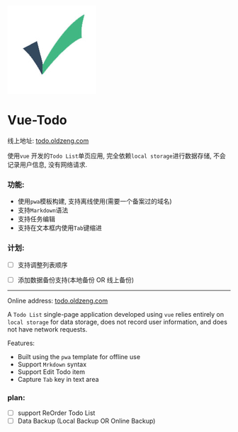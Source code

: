 ![logo](./src/assets/logo.jpg)
# Vue-Todo

线上地址: [todo.oldzeng.com](http://todo.oldzeng.com)

使用`vue` 开发的`Todo List`单页应用, 完全依赖`local storage`进行数据存储, 不会记录用户信息, 没有网络请求.


### 功能:
* 使用`pwa`模板构建, 支持离线使用(需要一个备案过的域名)
* 支持`Markdown`语法
* 支持任务编辑
* 支持在文本框内使用`Tab`键缩进



### 计划:
* [ ] 支持调整列表顺序
* [ ] 添加数据备份支持(本地备份 OR 线上备份)



---

Online address: [todo.oldzeng.com](http://todo.oldzeng.com)

A `Todo List` single-page application developed using `vue` relies entirely on `local storage` for data storage, does not record user information, and does not have network requests.

Features:
* Built using the `pwa` template for offline use
* Support `Mrkdown` syntax
* Support Edit Todo item
* Capture `Tab` key in text area


### plan:
* [ ] support ReOrder Todo List
* [ ] Data Backup (Local Backup OR Online Backup)